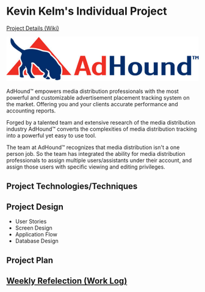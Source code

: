 # Kevin Kelm's Individual Project
[Project Details (Wiki)](https://github.com/kkelm/adhound/wiki)

![AdHound](images/AdHound-Logo-Horizontal.jpg)

AdHound™ empowers media distribution professionals with the most powerful and customizable advertisement placement tracking system on the market. Offering you and your clients accurate performance and accounting reports.

Forged by a talented team and extensive research of the media distribution industry AdHound™ converts the complexities of media distribution tracking into a powerful yet easy to use tool.

The team at AdHound™ recognizes that media distribution isn't a one person job. So the team has integrated the ability for media distribution professionals to assign multiple users/assistants under their account, and assign those users with specific viewing and editing privileges.



## Project Technologies/Techniques

## Project Design
- User Stories
- Screen Design
- Application Flow
- Database Design

## Project Plan

## [Weekly Refelection (Work Log)](timeLog.md)
